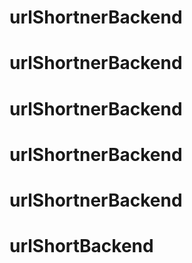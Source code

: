 # urlShortnerBackend
# urlShortnerBackend
# urlShortnerBackend
# urlShortnerBackend
# urlShortnerBackend
# urlShortBackend
